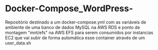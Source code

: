 # Docker-Compose_WordPress-
Repositório destinado a um docker-compose.yml com as variáveis de ambiente de uma banco de dados MySQL na AWS RDS e ponto de montagem "mnt/efs" na AWS EFS para serem consumidos por instancias EC2 que vai subir de forma automática esse container através de um user_data.sh

